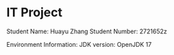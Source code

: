 # IT Project
Student Name: Huayu Zhang
Student Number: 2721652z

Environment Information:
JDK version: OpenJDK 17